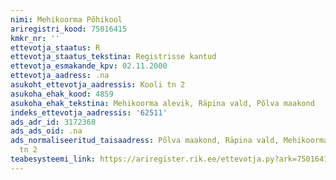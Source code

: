 ```yaml
---
nimi: Mehikoorma Põhikool
ariregistri_kood: 75016415
kmkr_nr: ''
ettevotja_staatus: R
ettevotja_staatus_tekstina: Registrisse kantud
ettevotja_esmakande_kpv: 02.11.2000
ettevotja_aadress: .na
asukoht_ettevotja_aadressis: Kooli tn 2
asukoha_ehak_kood: 4859
asukoha_ehak_tekstina: Mehikoorma alevik, Räpina vald, Põlva maakond
indeks_ettevotja_aadressis: '62511'
ads_adr_id: 3172368
ads_ads_oid: .na
ads_normaliseeritud_taisaadress: Põlva maakond, Räpina vald, Mehikoorma alevik, Kooli
  tn 2
teabesysteemi_link: https://ariregister.rik.ee/ettevotja.py?ark=75016415&ref=rekvisiidid
---
```


